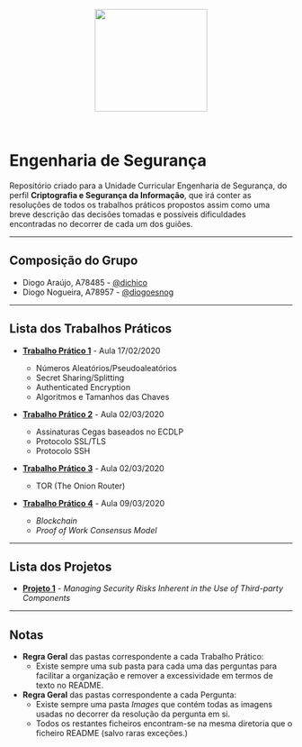 <p align="center">
   <img width="200" height="182" src="https://upload.wikimedia.org/wikipedia/commons/9/93/EEUMLOGO.png">
</p>

<br>

# Engenharia de Segurança
Repositório criado para a Unidade Curricular Engenharia de Segurança, do perfil **Criptografia e Segurança da Informação**, que irá conter as resoluções de todos os trabalhos práticos propostos assim como uma breve descrição das decisões tomadas e possíveis dificuldades encontradas no decorrer de cada um dos guiões.

---

## **Composição do Grupo**
* Diogo Araújo, A78485 - [@dichico](https://github.com/dichico)
* Diogo Nogueira, A78957 - [@diogoesnog](https://github.com/diogoesnog)

---

## Lista dos Trabalhos Práticos

- [**Trabalho Prático 1**](TP1) - Aula 17/02/2020
	- Números Aleatórios/Pseudoaleatórios
	- Secret Sharing/Splitting
	- Authenticated Encryption 
	- Algoritmos e Tamanhos das Chaves
	
- [**Trabalho Prático 2**](TP2) - Aula 02/03/2020
	- Assinaturas Cegas baseados no ECDLP
	- Protocolo SSL/TLS
	- Protocolo SSH

- [**Trabalho Prático 3**](TP3) - Aula 02/03/2020
	- TOR (The Onion Router)

- [**Trabalho Prático 4**](TP4) - Aula 09/03/2020
	- *Blockchain*
	- *Proof of Work Consensus Model*
---

## Lista dos Projetos

- [**Projeto 1**](Projetos/Projeto%201%20-%20ES.pdf) - *Managing Security Risks Inherent in the Use of Third-party Components*

---

## Notas

- **Regra Geral** das pastas correspondente a cada Trabalho Prático:
  - Existe sempre uma sub pasta para cada uma das perguntas para facilitar a organização e remover a excessividade em termos de texto no README.
- **Regra Geral** das pastas correspondente a cada Pergunta:
  - Existe sempre uma pasta *Images* que contém todas as imagens usadas no decorrer da resolução da pergunta em si.
  - Todos os restantes ficheiros encontram-se na mesma diretoria que o ficheiro README (salvo raras exceções.)
